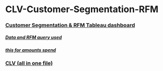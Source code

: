 # CLV-Customer-Segmentation-RFM
### [Customer Segmentation & RFM Tableau dashboard](https://public.tableau.com/views/CustomerSegmentationRFM_16891897970530/Dashboard1?:language=en-US&publish=yes&:display_count=n&:origin=viz_share_link)
##### [Data and RFM query used](https://docs.google.com/spreadsheets/d/13GWG_3BxSEbO9FCmrxqqyirDv6f0VkCynRFCm4Z9mpE/edit?usp=sharing)
##### [this for amounts spend](https://docs.google.com/spreadsheets/d/1zLTJsJHZn4OaZTbd2ck60N-cHddU_pLUVaBTr1ks4hA/edit?usp=sharing)

### [CLV (all in one file)](https://docs.google.com/spreadsheets/d/10-3ctNxLPQQ30LDR06X_Ny24B_nP2rqNZKzVC1akhGA/edit?usp=sharing)

